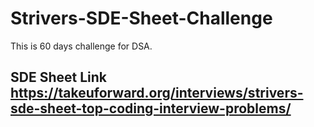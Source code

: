 # Strivers-SDE-Sheet-Challenge
This is 60 days challenge for DSA.
## SDE Sheet Link https://takeuforward.org/interviews/strivers-sde-sheet-top-coding-interview-problems/

